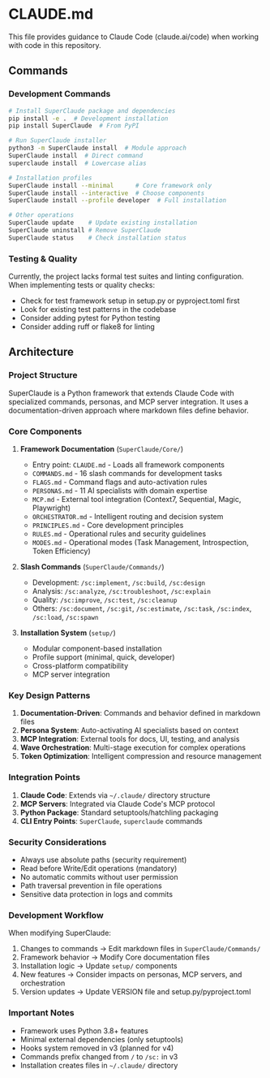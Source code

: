 # CLAUDE.md

This file provides guidance to Claude Code (claude.ai/code) when working with code in this repository.

## Commands

### Development Commands
```bash
# Install SuperClaude package and dependencies
pip install -e .  # Development installation
pip install SuperClaude  # From PyPI

# Run SuperClaude installer
python3 -m SuperClaude install  # Module approach
SuperClaude install  # Direct command
superclaude install  # Lowercase alias

# Installation profiles
SuperClaude install --minimal      # Core framework only
SuperClaude install --interactive  # Choose components
SuperClaude install --profile developer  # Full installation

# Other operations
SuperClaude update    # Update existing installation
SuperClaude uninstall # Remove SuperClaude
SuperClaude status    # Check installation status
```

### Testing & Quality
Currently, the project lacks formal test suites and linting configuration. When implementing tests or quality checks:
- Check for test framework setup in setup.py or pyproject.toml first
- Look for existing test patterns in the codebase
- Consider adding pytest for Python testing
- Consider adding ruff or flake8 for linting

## Architecture

### Project Structure
SuperClaude is a Python framework that extends Claude Code with specialized commands, personas, and MCP server integration. It uses a documentation-driven approach where markdown files define behavior.

### Core Components

1. **Framework Documentation** (`SuperClaude/Core/`)
   - Entry point: `CLAUDE.md` - Loads all framework components
   - `COMMANDS.md` - 16 slash commands for development tasks
   - `FLAGS.md` - Command flags and auto-activation rules
   - `PERSONAS.md` - 11 AI specialists with domain expertise
   - `MCP.md` - External tool integration (Context7, Sequential, Magic, Playwright)
   - `ORCHESTRATOR.md` - Intelligent routing and decision system
   - `PRINCIPLES.md` - Core development principles
   - `RULES.md` - Operational rules and security guidelines
   - `MODES.md` - Operational modes (Task Management, Introspection, Token Efficiency)

2. **Slash Commands** (`SuperClaude/Commands/`)
   - Development: `/sc:implement`, `/sc:build`, `/sc:design`
   - Analysis: `/sc:analyze`, `/sc:troubleshoot`, `/sc:explain`
   - Quality: `/sc:improve`, `/sc:test`, `/sc:cleanup`
   - Others: `/sc:document`, `/sc:git`, `/sc:estimate`, `/sc:task`, `/sc:index`, `/sc:load`, `/sc:spawn`

3. **Installation System** (`setup/`)
   - Modular component-based installation
   - Profile support (minimal, quick, developer)
   - Cross-platform compatibility
   - MCP server integration

### Key Design Patterns

1. **Documentation-Driven**: Commands and behavior defined in markdown files
2. **Persona System**: Auto-activating AI specialists based on context
3. **MCP Integration**: External tools for docs, UI, testing, and analysis
4. **Wave Orchestration**: Multi-stage execution for complex operations
5. **Token Optimization**: Intelligent compression and resource management

### Integration Points

1. **Claude Code**: Extends via `~/.claude/` directory structure
2. **MCP Servers**: Integrated via Claude Code's MCP protocol
3. **Python Package**: Standard setuptools/hatchling packaging
4. **CLI Entry Points**: `SuperClaude`, `superclaude` commands

### Security Considerations

- Always use absolute paths (security requirement)
- Read before Write/Edit operations (mandatory)
- No automatic commits without user permission
- Path traversal prevention in file operations
- Sensitive data protection in logs and commits

### Development Workflow

When modifying SuperClaude:
1. Changes to commands → Edit markdown files in `SuperClaude/Commands/`
2. Framework behavior → Modify Core documentation files
3. Installation logic → Update `setup/` components
4. New features → Consider impacts on personas, MCP servers, and orchestration
5. Version updates → Update VERSION file and setup.py/pyproject.toml

### Important Notes

- Framework uses Python 3.8+ features
- Minimal external dependencies (only setuptools)
- Hooks system removed in v3 (planned for v4)
- Commands prefix changed from `/` to `/sc:` in v3
- Installation creates files in `~/.claude/` directory